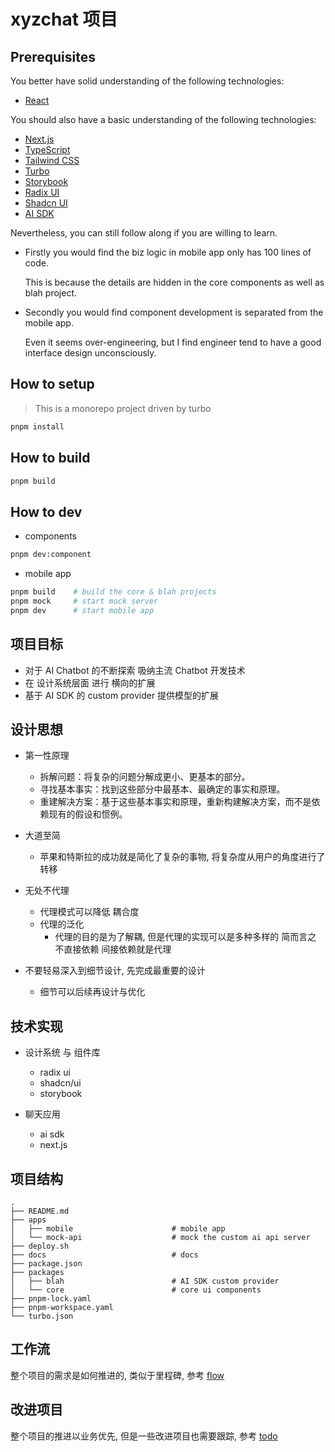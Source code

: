 # xyzchat 项目

## Prerequisites

You better have solid understanding of the following technologies:

- [React](https://reactjs.org/)

You should also have a basic understanding of the following technologies:

- [Next.js](https://nextjs.org/)
- [TypeScript](https://www.typescriptlang.org/)
- [Tailwind CSS](https://tailwindcss.com/)
- [Turbo](https://turbo.hotwired.dev/)
- [Storybook](https://storybook.js.org/)
- [Radix UI](https://radix-ui.com/)
- [Shadcn UI](https://ui.shadcn.com/)
- [AI SDK](https://sdk.vercel.ai/)

Nevertheless, you can still follow along if you are willing to learn.

- Firstly you would find the biz logic in mobile app only has 100 lines of code.

  This is because the details are hidden in the core components as well as blah project.

- Secondly you would find component development is separated from the mobile app.

  Even it seems over-engineering, but I find engineer tend to have a good interface design unconsciously.

## How to setup

> This is a monorepo project driven by turbo

```bash
pnpm install
```

## How to build

```bash
pnpm build
```

## How to dev

- components

```bash
pnpm dev:component
```

- mobile app

```bash
pnpm build    # build the core & blah projects
pnpm mock     # start mock server
pnpm dev      # start mobile app
```

## 项目目标

- 对于 AI Chatbot 的不断探索 吸纳主流 Chatbot 开发技术
- 在 设计系统层面 进行 横向的扩展
- 基于 AI SDK 的 custom provider 提供模型的扩展

## 设计思想

- 第一性原理

  - 拆解问题：将复杂的问题分解成更小、更基本的部分。
  - 寻找基本事实：找到这些部分中最基本、最确定的事实和原理。
  - 重建解决方案：基于这些基本事实和原理，重新构建解决方案，而不是依赖现有的假设和惯例。

- 大道至简

  - 苹果和特斯拉的成功就是简化了复杂的事物, 将复杂度从用户的角度进行了转移

- 无处不代理

  - 代理模式可以降低 耦合度
  - 代理的泛化
    - 代理的目的是为了解耦, 但是代理的实现可以是多种多样的 简而言之 不直接依赖 间接依赖就是代理

- 不要轻易深入到细节设计, 先完成最重要的设计

  - 细节可以后续再设计与优化

## 技术实现

- 设计系统 与 组件库

  - radix ui
  - shadcn/ui
  - storybook

- 聊天应用
  - ai sdk
  - next.js

## 项目结构

```
.
├── README.md
├── apps
│   ├── mobile                      # mobile app
│   └── mock-api                    # mock the custom ai api server
├── deploy.sh
├── docs                            # docs
├── package.json
├── packages
│   ├── blah                        # AI SDK custom provider
│   └── core                        # core ui components
├── pnpm-lock.yaml
├── pnpm-workspace.yaml
└── turbo.json
```

## 工作流

整个项目的需求是如何推进的, 类似于里程碑, 参考 [flow](./docs/flow.md)

## 改进项目

整个项目的推进以业务优先, 但是一些改进项目也需要跟踪, 参考 [todo](./docs/todo.md)
